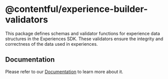 # @contentful/experience-builder-validators

This package defines schemas and validator functions for experience data structures in the Experiences SDK. These validators ensure the integrity and correctness of the data used in experiences.

## Documentation

Please refer to our [Documentation](https://www.contentful.com/developers/docs/experiences/) to learn more about it.
